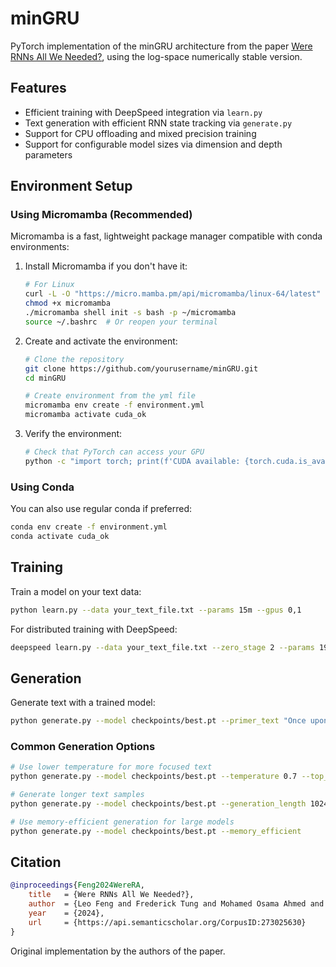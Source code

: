 # minGRU

PyTorch implementation of the minGRU architecture from the paper [Were RNNs All We Needed?](https://arxiv.org/abs/2410.01201v1), using the log-space numerically stable version.

## Features

- Efficient training with DeepSpeed integration via `learn.py`
- Text generation with efficient RNN state tracking via `generate.py`
- Support for CPU offloading and mixed precision training
- Support for configurable model sizes via dimension and depth parameters

## Environment Setup

### Using Micromamba (Recommended)

Micromamba is a fast, lightweight package manager compatible with conda environments:

1. Install Micromamba if you don't have it:
   ```bash
   # For Linux
   curl -L -O "https://micro.mamba.pm/api/micromamba/linux-64/latest"
   chmod +x micromamba
   ./micromamba shell init -s bash -p ~/micromamba
   source ~/.bashrc  # Or reopen your terminal
   ```

2. Create and activate the environment:
   ```bash
   # Clone the repository
   git clone https://github.com/yourusername/minGRU.git
   cd minGRU
   
   # Create environment from the yml file
   micromamba env create -f environment.yml
   micromamba activate cuda_ok
   ```

3. Verify the environment:
   ```bash
   # Check that PyTorch can access your GPU
   python -c "import torch; print(f'CUDA available: {torch.cuda.is_available()}, Device count: {torch.cuda.device_count()}')"
   ```

### Using Conda

You can also use regular conda if preferred:

```bash
conda env create -f environment.yml
conda activate cuda_ok
```

## Training

Train a model on your text data:

```bash
python learn.py --data your_text_file.txt --params 15m --gpus 0,1
```

For distributed training with DeepSpeed:

```bash
deepspeed learn.py --data your_text_file.txt --zero_stage 2 --params 19.9m
```

## Generation

Generate text with a trained model:

```bash
python generate.py --model checkpoints/best.pt --primer_text "Once upon a time" --temperature 0.8
```

### Common Generation Options

```bash
# Use lower temperature for more focused text
python generate.py --model checkpoints/best.pt --temperature 0.7 --top_k 0.95

# Generate longer text samples
python generate.py --model checkpoints/best.pt --generation_length 1024

# Use memory-efficient generation for large models
python generate.py --model checkpoints/best.pt --memory_efficient
```

## Citation

```bibtex
@inproceedings{Feng2024WereRA,
    title   = {Were RNNs All We Needed?},
    author  = {Leo Feng and Frederick Tung and Mohamed Osama Ahmed and Yoshua Bengio and Hossein Hajimirsadegh},
    year    = {2024},
    url     = {https://api.semanticscholar.org/CorpusID:273025630}
}
```

Original implementation by the authors of the paper.
